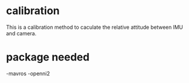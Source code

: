 # calibration
This is a calibration method to caculate the relative attitude between IMU and camera.

# package needed
-mavros
-openni2
